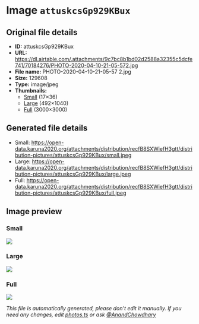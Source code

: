 # Image `attuskcsGp929KBux`

## Original file details

- **ID:** attuskcsGp929KBux
- **URL:** https://dl.airtable.com/.attachments/9c7bc8b1bd02d2588a32355c5dcfe741/70184276/PHOTO-2020-04-10-21-05-572.jpg
- **File name:** PHOTO-2020-04-10-21-05-57 2.jpg
- **Size:** 129608
- **Type:** image/jpeg
- **Thumbnails:**
  - [Small](https://dl.airtable.com/.attachmentThumbnails/3a2e2d5ef48640be60f6c914bad5da5c/a9c83221) (17×36)
  - [Large](https://dl.airtable.com/.attachmentThumbnails/f6c96df05e26a1b37e31b8257748a570/1ef0f3cf) (492×1040)
  - [Full](https://dl.airtable.com/.attachmentThumbnails/303ab528d3d434984e59a2b7749f76d2/c34beea2) (3000×3000)

## Generated file details

- Small: https://open-data.karuna2020.org/attachments/distribution/recfB8SXWiefH3gtt/distribution-pictures/attuskcsGp929KBux/small.jpeg
- Large: https://open-data.karuna2020.org/attachments/distribution/recfB8SXWiefH3gtt/distribution-pictures/attuskcsGp929KBux/large.jpeg
- Full: https://open-data.karuna2020.org/attachments/distribution/recfB8SXWiefH3gtt/distribution-pictures/attuskcsGp929KBux/full.jpeg

## Image preview

### Small

![](https://open-data.karuna2020.org/attachments/distribution/recfB8SXWiefH3gtt/distribution-pictures/attuskcsGp929KBux/small.jpeg)

### Large

![](https://open-data.karuna2020.org/attachments/distribution/recfB8SXWiefH3gtt/distribution-pictures/attuskcsGp929KBux/large.jpeg)

### Full

![](https://open-data.karuna2020.org/attachments/distribution/recfB8SXWiefH3gtt/distribution-pictures/attuskcsGp929KBux/full.jpeg)

_This file is automatically generated, please don't edit it manually. If you need any changes, edit [photos.ts](/photos.ts) or ask [@AnandChowdhary](https://github.com/AnandChowdhary)_
